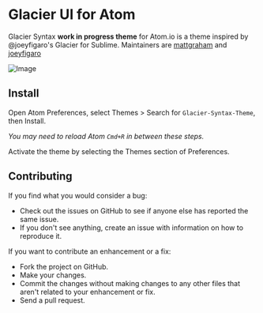 # Glacier UI for Atom

Glacier Syntax **work in progress theme** for Atom.io is a theme inspired by @joeyfigaro's Glacier for Sublime. Maintainers are [mattgraham](http://github.com/mattgraham) and [joeyfigaro](http://github.com/joeyfigaro)

![Image](http://f.cl.ly/items/1s2U3f3E1z240j1K133a/Image%202014-04-03%20at%201.15.25%20PM.png)

## Install

Open Atom Preferences, select Themes > Search for `Glacier-Syntax-Theme`,
then Install.

*You may need to reload Atom `Cmd+R` in between these steps.*

Activate the theme by selecting the Themes section of Preferences.


## Contributing

If you find what you would consider a bug:

- Check out the issues on GitHub to see if anyone else has reported the same issue.
- If you don't see anything, create an issue with information on how to reproduce it.

If you want to contribute an enhancement or a fix:

- Fork the project on GitHub.
- Make your changes.
- Commit the changes without making changes to any other files that aren't related to your enhancement or fix.
- Send a pull request. 
